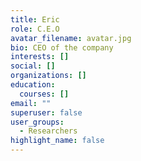 ```yaml
---
title: Eric
role: C.E.O
avatar_filename: avatar.jpg
bio: CEO of the company
interests: []
social: []
organizations: []
education:
  courses: []
email: ""
superuser: false
user_groups:
  - Researchers
highlight_name: false
---
```

